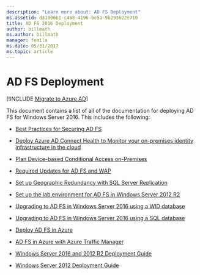 ```yaml
---
description: "Learn more about: AD FS Deployment"
ms.assetid: d31006b1-c468-4196-be5a-9b293622e710
title: AD FS 2016 Deployment
author: billmath
ms.author: billmath
manager: femila
ms.date: 05/31/2017
ms.topic: article
---
```

# AD FS Deployment


[!INCLUDE [Migrate to Azure AD](../../../includes/adfs-to-azure-ad-upgrade.md)]

This document contains a list of all of the documentation for deploying AD FS for Windows Server 2016. This includes the following:

* [Best Practices for Securing AD FS](deployment/Best-Practices-Securing-AD-FS.md)

* [Deploy Azure AD Connect Health to Monitor your on-premises identity infrastructure in the cloud](/azure/active-directory/hybrid/whatis-hybrid-identity)

* [Plan Device-based Conditional Access on-Premises](deployment/Plan-Device-based-Conditional-Access-on-Premises.md)

* [Required Updates for AD FS and WAP](deployment/updates-for-active-directory-federation-services-ad-fs.md)

* [Set up Geographic Redundancy with SQL Server Replication](deployment/Set-up-Geographic-Redundancy-with-SQL-Server-Replication.md)

* [Set up the lab environment for AD FS in Windows Server 2012 R2](deployment/Set-up-the-lab-environment-for-AD-FS-in-Windows-Server-2012-R2.md)


* [Upgrading to AD FS in Windows Server 2016 using a WID database](./deployment/upgrading-to-ad-fs-in-windows-server.md)

* [Upgrading to AD FS in Windows Server 2016 using a SQL database](./deployment/upgrading-to-ad-fs-in-windows-server-sql.md)

* [Deploy AD FS in Azure](deployment/how-to-connect-fed-azure-adfs.md)

* [AD FS in Azure with Azure Traffic Manager](deployment/active-directory-adfs-in-azure-with-azure-traffic-manager.md)

* [Windows Server 2016 and 2012 R2 Deployment Guide](deployment/Windows-Server-2012-R2-AD-FS-Deployment-Guide.md)

* [Windows Server 2012 Deployment Guide](deployment/Windows-Server-2012-AD-FS-Deployment-Guide.md)
